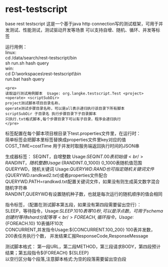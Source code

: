 rest-testscript
===============

base rest testscript 这是一个基于java http connection写的测试框架，可用于并发测试、性能测试，测试驱动开发等场景 可以支持自增、随机、循环、并发等标签

运行用例：<br/>
  linux:<br/>
	cd /data/search/rest-testscript/bin<br/>
	sh run.sh hash query<br/>
	win:<br/>
	cd D:\workspaces\rest-testscript\bin<br/>
	run.bat hash query<br/>

	<pre>
	读取运行测试用例脚本  Usage: org.langke.testscript.Test <project> <operate> <scriptSubDir>
	project测试脚本项目目录名称，
	operate测试步骤目录名称，可以是all表示递归执行该目录下所有脚本
	scriptSubDir 子目录名 执行步骤目录下子目录脚本
	只执行.txt格式脚本,每个步骤目录下可以有子目录，程序会递归执行
	</pre>
标签配置在每个脚本项目根目录下test.properties文件里，在运行时：<br/>
 	简单标签会把脚本里标签替换成properties文件里key对应的值<br/>
 	COST_TIME=costTime	用于并发时取服务端返回执行时间的JSON串<br/>

生成器标签：
 	 SEQINT，自增整数 Usage:${SEQINT.0}	0表初始值<br/>
     RANDINT，随机整数 Usage:${RANDINT.0_1000}	0_1000表随机值范围<br/>
     QUERYWD，随机关键词 Usage:${QUERYWD.RAND}	也可指定随机关键词文件${QUERYWD.randkwd2.txt}或者properties文件配合QUERYWD.PATH=randkwd.txt配置关键词文件，如果没有则生成英文数字混合随机字符串<br/>
     RANDINT,QUERYWD有设置随机种子数，也就是每次运行的随机顺序的值会相同<br/>

指令标签，（配置在测试脚本第五段，如果没有第四段需要留出空行）：<br/>
		SLEEP，等待指令，Usage:${SLEEP.10}	10表等10秒,可以是浮点数 ，可用于schema创建时等待shard分配等等<br/>
		FOREACH,循环指令，Usage:${FOREACH.10} 10表循环10次<br/>
        CONCURRENT,并发指令Usage:${CONCURRENT.100_200} 100表并发数，200表任务执行个数， 并发结果汇报ResponseCode,ResponseMessage<br/>

测试脚本格式：
 		第一段URL，第二段METHOD，第三段请求BODY，第四段预计结果；第五段指令${FOREACH} ${SLEEP}<br/>
 		以空行区分每个段落,注意脚本格式:为空的段落需要留出空白段<br/>

 		